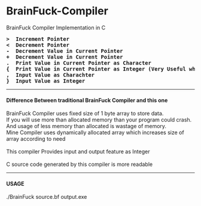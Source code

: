 # BrainFuck-Compiler
BrainFuck Compiler Implementation in C

<b>
<pre>
>  Increment Pointer
<  Decrement Pointer
-  Decrement Value in Current Pointer
+  Decrement Value in Current Pointer
.  Print Value in Current Pointer as Character
{  Print Value in Current Pointer as Integer (Very Useful while debugging)
,  Input Value as Charachter
}  Input Value as Integer
</pre></b><hr>
<h4> Difference Between traditional BrainFuck Compiler and this one </h4>

BrainFuck Compiler uses fixed size of 1 byte array to store data. <br>
If you will use more than allocated memory than your program could crash. <br>
And usage of less memory than allocated is wastage of memory. <br>
Mine Compiler uses dynamically allocated array which increases size of array according to need <br>
 <br>
This compiler Provides input and output feature as Integer <br>
 <br>
C source code generated by this compiler is more readable <br>
<hr>
<h4> USAGE </h4>
./BrainFuck source.bf output.exe
